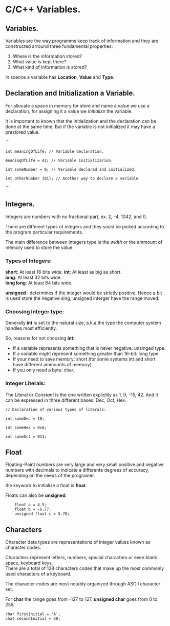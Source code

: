 # C/C++ Variables.  

## Variables.  


Variables are the way programms keep track of information and they are constructed arround three fundamental properties: 

1. Where is the information stored?
2. What value is kept there?
3. What kind of information is stored?

In scence a variable has **Location**, **Value** and **Type**.  


## Declaration and Initialization a Variable.

For allocate a space in memory for store and name a value we use a declaration, for assigning it a value we *Initialize* the variable. 

It is important to known that the initialization and the declaration can be done at the same time, But if the variable is not initialized it may have a prestored value.   

´´´
    
    int meaningOfLife; // Variable declaration.

    meaningOfLife = 42; // Variable initializarion.

    int someNumber = 0; // Variable declared and initialized.

    int otherNumber {81}; // Another way to declare a variable

´´´


## Integers.  

Integers are numbers with no fractional part, ex. 2, -4, 1042, and 0.  

There are different types of integers and they sould be picked according to the program particular requirements.  

The main difference between integers type is the *width* or the ammount of memory used to store the value.  


### Types of Integers:  

**short**: At least 16 bits wide.
**int**: At least as big as short.  
**long**: At least 32 bits wide.  
**long long**: At least 64 bits wide.  

**unsigned** : determines if the integer would be strictly positive. Hence a bit is used store the negative sing, unsigned interger have the range moved.  

### Choosing Integer type:  

Generally **int** is set to the natural size, a.k.a the type the computer system handles most efficiently. 

So, reasons for not choosing **int**:   

* If a variable represents something that is never negative: unsinged type.  
* If a variable might represent something greater than 16-bit: long type.  
* If your need to save memory: short (for some systems int and short have different ammounts of memory)
* If you only need a byte: char.  

### Integer Literals:   

The Literal or *Constant* is the one written explicitly as 1, 0, -15, 42. And it can be expressed in three different bases: Dec, Oct, Hex. 

```
// Declaration of various types of literals:

int someDec = 10;

int someHex = 0xA;

int someOct = 011;

```
## Float

Floating-Point numbers are very large and very small positive and negative numbers with decimals to indicate a differente degrees of accuracy, depending on the needs of the programer.  

the keyword to initialize a float is **float**.   

Floats can also be **unsigned**.  

```
    float a = 4.5;
    float b = -6.77;
    unsigned float c = 5.78;

```

## Characters

Character data types are representations of integer values known as character codes.  

Characters represent letters, numbers, special characters or even blank space, keyboard keys.  
There are a total of 128 characters codes that make up the most commonly used characters of a keyboard.  

The character codes are most notably organized through ASCII character set.   

For **char** the range goes from -127 to 127. **unsigned char** goes from 0 to 255.  


```
char firstInitial = 'A';
chat secondInitial = 68;

```






